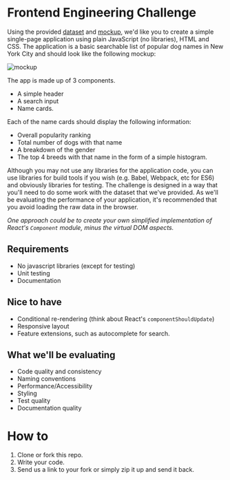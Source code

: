 # Frontend Engineering Challenge

Using the provided [dataset](/support/names.json) and [mockup](/support/mockup.png), we'd like you to create a simple single-page application using plain JavaScript (no libraries), HTML and CSS. The application is a basic searchable list of popular dog names in New York City and should look like the following mockup:

![mockup](/support/mock.png)

The app is made up of 3 components.

* A simple header
* A search input
* Name cards.

Each of the name cards should display the following information:

* Overall popularity ranking
* Total number of dogs with that name
* A breakdown of the gender
* The top 4 breeds with that name in the form of a simple histogram.

Although you may not use any libraries for the application code, you can use libraries for build tools if you wish (e.g. Babel, Webpack, etc for ES6) and obviously libraries for testing. The challenge is designed in a way that you'll need to do some work with the dataset that we've provided. As we'll be evaluating the performance of your application, it's recommended that you avoid loading the raw data in the browser.

_One approach could be to create your own simplified implementation of React's `Component` module, minus the virtual DOM aspects._

## Requirements

* No javascript libraries (except for testing)
* Unit testing
* Documentation

## Nice to have

* Conditional re-rendering (think about React's `componentShouldUpdate`)
* Responsive layout
* Feature extensions, such as autocomplete for search.

## What we'll be evaluating

* Code quality and consistency
* Naming conventions
* Performance/Accessibility
* Styling
* Test quality
* Documentation quality

# How to

1. Clone or fork this repo.
2. Write your code.
3. Send us a link to your fork or simply zip it up and send it back.
